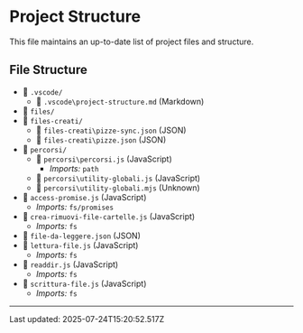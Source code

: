 # Project Structure

This file maintains an up-to-date list of project files and structure.

## File Structure

- 📁 `.vscode/`
  - 📄 `.vscode\project-structure.md` (Markdown)
- 📁 `files/`
- 📁 `files-creati/`
  - 📄 `files-creati\pizze-sync.json` (JSON)
  - 📄 `files-creati\pizze.json` (JSON)
- 📁 `percorsi/`
  - 📄 `percorsi\percorsi.js` (JavaScript)
    - *Imports:* `path`
  - 📄 `percorsi\utility-globali.js` (JavaScript)
  - 📄 `percorsi\utility-globali.mjs` (Unknown)
- 📄 `access-promise.js` (JavaScript)
  - *Imports:* `fs/promises`
- 📄 `crea-rimuovi-file-cartelle.js` (JavaScript)
  - *Imports:* `fs`
- 📄 `file-da-leggere.json` (JSON)
- 📄 `lettura-file.js` (JavaScript)
  - *Imports:* `fs`
- 📄 `readdir.js` (JavaScript)
  - *Imports:* `fs`
- 📄 `scrittura-file.js` (JavaScript)
  - *Imports:* `fs`

---
Last updated: 2025-07-24T15:20:52.517Z
